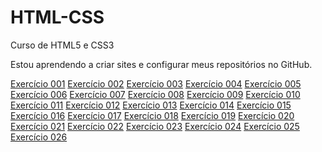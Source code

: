 # HTML-CSS
 Curso de HTML5 e CSS3

Estou aprendendo a criar sites e configurar meus repositórios no GitHub.

<a href="https://lepofernandes.github.io/HTML-CSS/exercícios/ex001/">Exercício 001</a>
<a href="https://lepofernandes.github.io/HTML-CSS/exercícios/ex002/">Exercício 002</a>
<a href="https://lepofernandes.github.io/HTML-CSS/exercícios/ex003/">Exercício 003</a>
<a href="https://lepofernandes.github.io/HTML-CSS/exercícios/ex004/">Exercício 004</a>
<a href="https://lepofernandes.github.io/HTML-CSS/exercícios/ex005/">Exercício 005</a>
<a href="https://lepofernandes.github.io/HTML-CSS/exercícios/ex006/html4">Exercício 006</a>
<a href="https://lepofernandes.github.io/HTML-CSS/exercícios/ex007/">Exercício 007</a>
<a href="https://lepofernandes.github.io/HTML-CSS/exercícios/ex008/">Exercício 008</a>
<a href="https://lepofernandes.github.io/HTML-CSS/exercícios/ex009/">Exercício 009</a>
<a href="https://lepofernandes.github.io/HTML-CSS/exercícios/ex010/">Exercício 010</a>
<a href="https://lepofernandes.github.io/HTML-CSS/exercícios/ex011/">Exercício 011</a>
<a href="https://lepofernandes.github.io/HTML-CSS/exercícios/ex012/">Exercício 012</a>
<a href="https://lepofernandes.github.io/HTML-CSS/exercícios/ex013/">Exercício 013</a>
<a href="https://lepofernandes.github.io/HTML-CSS/exercícios/ex014/">Exercício 014</a>
<a href="https://lepofernandes.github.io/HTML-CSS/exercícios/ex015/">Exercício 015</a>
<a href="https://lepofernandes.github.io/HTML-CSS/exercícios/ex016/cor01.html">Exercício 016</a>
<a href="https://lepofernandes.github.io/HTML-CSS/exercícios/ex017/fonte01.html">Exercício 017</a>
<a href="https://lepofernandes.github.io/HTML-CSS/exercícios/ex018/fonte02.html">Exercício 018</a>
<a href="https://lepofernandes.github.io/HTML-CSS/exercícios/ex019/hover.html">Exercício 019</a>
<a href="https://lepofernandes.github.io/HTML-CSS/exercícios/ex020/">Exercício 020</a>
<a href="https://lepofernandes.github.io/HTML-CSS/exercícios/ex021/caixa01.html">Exercício 021</a>
<a href="https://lepofernandes.github.io/HTML-CSS/exercícios/ex022/">Exercício 022</a>
<a href="https://lepofernandes.github.io/HTML-CSS/exercícios/ex023/tabela005.html">Exercício 023</a>
<a href="https://lepofernandes.github.io/HTML-CSS/exercícios/ex024/iframe006.html">Exercício 024</a>
<a href="https://lepofernandes.github.io/HTML-CSS/exercícios/ex025/form003.html">Exercício 025</a>
<a href="https://lepofernandes.github.io/HTML-CSS/exercícios/ex026/mq004/">Exercício 026</a>
